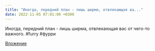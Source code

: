 ```yaml
---
title: "Иногда, передний план - лишь ширма, отвлекающая ва..."
date: 2022-11-05 07:01:00 +0300
---
```


Иногда, передний план - лишь ширма, отвлекающая вас от чего-то важного.
#furry #фурри

[Вложение](https://vk.com/video41076938_456239564)
